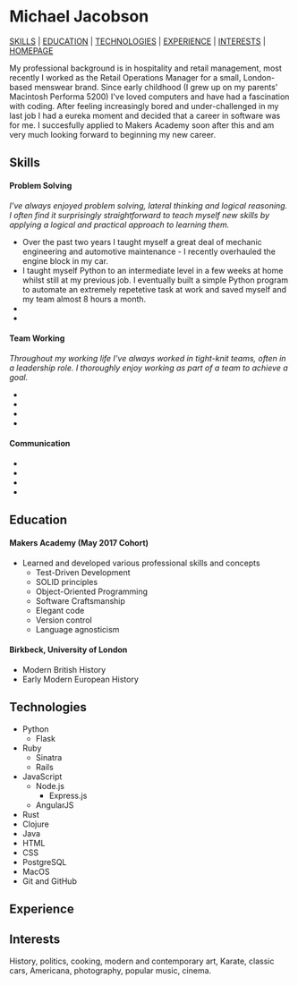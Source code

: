 # Michael Jacobson

[SKILLS](#skills) | [EDUCATION](#education) | [TECHNOLOGIES](#technologies) | [EXPERIENCE](#experience) | [INTERESTS](#interests) | <a href="http://www.michaeljacobson.co.uk"/>HOMEPAGE</a>

My professional background is in hospitality and retail management, most recently I worked as the Retail Operations Manager for a small, London-based menswear brand. Since early childhood (I grew up on my parents' Macintosh Performa 5200) I've loved computers and have had a fascination with coding. After feeling increasingly bored and under-challenged in my last job I had a eureka moment and decided that a career in software was for me. I succesfully applied to Makers Academy soon after this and am very much looking forward to beginning my new career.


## Skills

#### Problem Solving

*I've always enjoyed problem solving, lateral thinking and logical reasoning. I often find it surprisingly straightforward to teach myself new skills by applying a logical and practical approach to learning them.*

- Over the past two years I taught myself a great deal of mechanic engineering and automotive maintenance - I recently overhauled the engine block in my car.
- I taught myself Python to an intermediate level in a few weeks at home whilst still at my previous job. I eventually built a simple Python program to automate an extremely repetetive task at work and saved myself and my team almost 8 hours a month.
- 
-

#### Team Working

*Throughout my working life I've always worked in tight-knit teams, often in a leadership role. I thoroughly enjoy working as part of a team to achieve a goal.*

-
-
-
-

#### Communication

-
-
-
-

## Education

#### Makers Academy (May 2017 Cohort)

- Learned and developed various professional skills and concepts
  - Test-Driven Development
  - SOLID principles
  - Object-Oriented Programming
  - Software Craftsmanship
  - Elegant code
  - Version control
  - Language agnosticism

#### Birkbeck, University of London

- Modern British History
- Early Modern European History

## Technologies

- Python
  - Flask
- Ruby
  - Sinatra
  - Rails
- JavaScript
  - Node.js
    - Express.js
  - AngularJS
- Rust
- Clojure
- Java
- HTML
- CSS
- PostgreSQL
- MacOS
- Git and GitHub

## Experience


## Interests

History, politics, cooking, modern and contemporary art, Karate, 
classic cars, Americana, photography, popular music, cinema.
